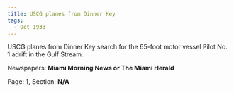 ```yaml
---  
title: USCG planes from Dinner Key  
tags:  
  - Oct 1933  
---  
```

  
USCG planes from Dinner Key search for the 65-foot motor vessel Pilot No. 1 adrift in the Gulf Stream.  
  
Newspapers: **Miami Morning News or The Miami Herald**  
  
Page: **1**, Section: **N/A** 
